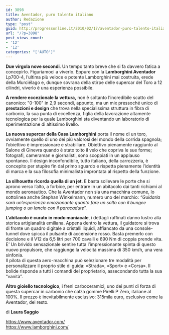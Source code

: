 ```yaml
---
id: 3898
title: Aventador, puro talento italiano
author: Redazione
type: "post"
guid: http://progressonline.it/2010/02/17/aventador-puro-talento-italiano/
url: "/?p=3898"
post_views_count:
- '12'
- '12'
categories: "['AUTO']"
---
```


**Due virgola nove secondi**. Un tempo tanto breve che si fa davvero fatica a concepirlo. Figuriamoci a viverlo. Eppure con la **Lamborghini Aventador** Lp700-4, l’ultima più veloce e potente Lamborghini mai costruita, erede della Murciélago e, dunque sovrana della stirpe delle supercar del Toro a 12 cilindri, viverlo è una esperienza possibile.

**A rendere eccezionale la vettura,** non è soltanto l’incredibile scatto del canonico: "0-100" in 2,9 secondi, appunto, ma un mix pressoché unico di **prestazioni e design** che trova nella specialissima struttura in fibra di carbonio, la sua punta di eccellenza, figlia della lavorazione altamente tecnologica per la quale Lamborghini sta diventando un laboratorio di sperimentazione di altissimo livello.

**La nuova supercar della Casa Lamborghini** porta il nome di un toro, ovviamente quello di uno dei più valorosi del mondo della corrida spagnola; l’obiettivo è impressionare e strabiliare. Obiettivo pienamente raggiunto al Salone di Ginevra quando è stato tolto il velo che copriva le sue forme; fotografi, cameraman e giornalisti, sono scoppiati in un applauso spontaneo. Il design inconfondibile, tutto italiano, della carrozzeria, è concepito per stupire fin dal primo sguardo e rispetta pienamente l’identità di marca e la sua filosofia minimalista improntata al rispetto della funzione.

**La silhouette ricorda quella di un jet**. E basta sollevare le porte che si aprono verso l’alto, a forbice, per entrare in un abitacolo dai tanti richiami al mondo aeronautico. Che la Aventador non sia una macchina comune, lo sottolinea anche Stephan Winkelmann, numero uno del marchio: *“Guidarla sarà un’esperienza emozionante quanto fare un salto con il bungee jumping o un lancio con il paracadute”.*

**L’abitacolo è curato in modo maniacale**, i dettagli raffinati danno lustro alla storica artigianalità emiliana. Appena dentro la vettura, il guidatore si trova di fronte un quadro digitale a cristalli liquidi, affiancato da una console-tunnel dove spicca il pulsante di accensione rosso. Basta premerlo con decisione e il V12 da 6,5 litri per 700 cavalli e 690 Nm di coppia prende vita. E’ Un brivido sensazionale sentire tutta l’impressionante spinta di questo nuovo propulsore, che raggiunge la velocità massima di 350 km/h, una vera sinfonia.  
Il pilota di questa aero-macchina può selezionare tre modalità per personalizzare il proprio stile di guida: «Strada», «Sport» e «Corsa». Il bolide risponde a tutti i comandi del proprietario, assecondando tutta la sua “vanità”.

**Altro gioiello tecnologico**, i freni carboceramici, uno dei punti di forza di questa supercar in carbonio che calza gomme Pirelli P Zero, italiane al 100%. Il prezzo è inevitabilmente esclusivo: 315mila euro, esclusivo come la Aventador, del resto.

di **Laura Saggio**

<https://www.aventador.com/>  
<https://www.lamborghini.com/>